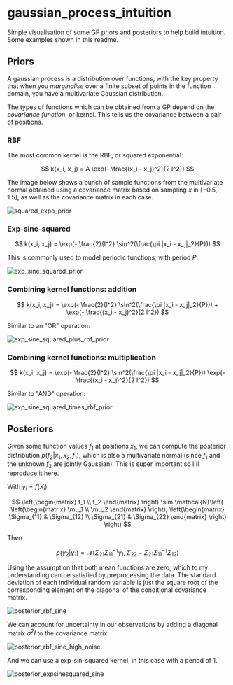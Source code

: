# gaussian_process_intuition
Simple visualisation of some GP priors and posteriors to help build intuition. Some examples shown in this readme.


## Priors

A gaussian process is a distribution over functions, with the key property that when you *marginalise* over a finite subset of points in the function domain, you have a multivariate Gaussian distribution.

The types of functions which can be obtained from a GP depend on the *covariance function*, or kernel. This tells us the covariance between a pair of positions.


### RBF

The most common kernel is the RBF, or squared exponential:

$$
k(x_i, x_j) = A \exp(- \frac{(x_i - x_j)^2}{2 l^2})
$$

The image below shows a bunch of sample functions from the multivariate normal obtained using a covariance matrix based on sampling $x$ in $[-0.5, 1.5]$, as well as the covariance matrix in each case.

![squared_expo_prior](https://github.com/murraycutforth/gaussian_process_intuition/assets/11088372/ddde345d-0ae7-4732-900b-4e827f8c1e50)


### Exp-sine-squared

$$
k(x_i, x_j) = \exp(- \frac{2}{l^2} \sin^2(\frac{\pi |x_i - x_j|_2}{P}))
$$

This is commonly used to model periodic functions, with period $P$.

![exp_sine_squared_prior](https://github.com/murraycutforth/gaussian_process_intuition/assets/11088372/3019713b-1562-416f-ab67-108b2de61df0)


### Combining kernel functions: addition

$$
k(x_i, x_j) = \exp(- \frac{2}{l^2} \sin^2(\frac{\pi |x_i - x_j|_2}{P})) + \exp(- \frac{(x_i - x_j)^2}{2 l^2})
$$

Similar to an "OR" operation:

![exp_sine_squared_plus_rbf_prior](https://github.com/murraycutforth/gaussian_process_intuition/assets/11088372/cbb02cdc-3833-4bd3-8155-050c04d23874)


### Combining kernel functions: multiplication

$$
k(x_i, x_j) = \exp(- \frac{2}{l^2} \sin^2(\frac{\pi |x_i - x_j|_2}{P})) \exp(- \frac{(x_i - x_j)^2}{2 l^2})
$$

Similar to "AND" operation:

![exp_sine_squared_times_rbf_prior](https://github.com/murraycutforth/gaussian_process_intuition/assets/11088372/9b5195cd-29af-425a-8ae9-4bf83efb7d05)


## Posteriors

Given some function values $f_1$ at positions $x_1$, we can compute the posterior distribution $p(f_2 | x_1, x_2, f_1)$, which is also a multivariate normal (since $f_1$ and the unknown $f_2$ are jointly Gaussian).
This is super important so I'll reproduce it here.

With $y_i = f(X_i)$

$$
\left(\begin{matrix} f_1 \\
f_2 \end{matrix} \right) \sim \mathcal{N}\left(
\left(\begin{matrix} \mu_1 \\
\mu_2 \end{matrix} \right),
\left(\begin{matrix} \Sigma_{11} & \Sigma_{12} \\
\Sigma_{21} & \Sigma_{22} \end{matrix} \right) \right)
$$

Then

$$
p(y_2 | y_1) = 
\mathcal{N}\left(\Sigma_{21} \Sigma_{11}^{-1} y_1, \Sigma_{22} - \Sigma_{21} \Sigma_{11}^{-1} \Sigma_{12} \right)
$$

Using the assumption that both mean functions are zero, which to my understanding can be satisfied by preprocessing the data.
The standard deviation of each individual random variable is just the square root of the corresponding element on the diagonal of the conditional covariance matrix.

![posterior_rbf_sine](https://github.com/murraycutforth/gaussian_process_intuition/assets/11088372/4fd71fa2-baae-4087-8f10-4a97b460dea7)


We can account for uncertainty in our observations by adding a diagonal matrix $\sigma^2 I$ to the covariance matrix:

![posterior_rbf_sine_high_noise](https://github.com/murraycutforth/gaussian_process_intuition/assets/11088372/4ac535aa-3eb9-4e33-bca2-660b103a382c)


And we can use a exp-sin-squared kernel, in this case with a period of 1.

![posterior_expsinesquared_sine](https://github.com/murraycutforth/gaussian_process_intuition/assets/11088372/9a81545a-ac0d-4665-a275-41548d3d503a)
